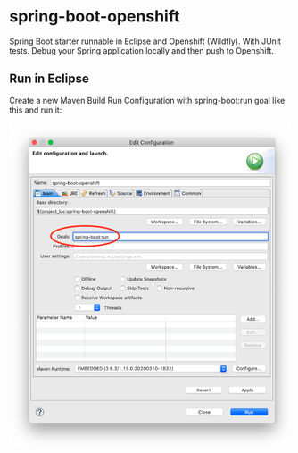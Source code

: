 # spring-boot-openshift
Spring Boot starter runnable in Eclipse and Openshift (Wildfly). With JUnit tests. Debug your Spring application locally and then push to Openshift. 

## Run in Eclipse
Create a new Maven Build Run Configuration with spring-boot:run goal like this and run it:

<img src="https://raw.githubusercontent.com/darwinjob/spring-boot-openshift/master/docs/spring-boot-run.png" width="600">
